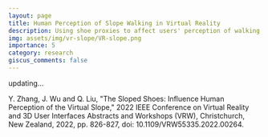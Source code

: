 ```yaml
---
layout: page
title: Human Perception of Slope Walking in Virtual Reality
description: Using shoe proxies to affect users' perception of walking uphill or downhill in VR
img: assets/img/vr-slope/VR-slope.png
importance: 5
category: research
giscus_comments: false
---
```


updating...

Y. Zhang, J. Wu and Q. Liu, "The Sloped Shoes: Influence Human Perception of the Virtual Slope," 2022 IEEE Conference on Virtual Reality and 3D User Interfaces Abstracts and Workshops (VRW), Christchurch, New Zealand, 2022, pp. 826-827, doi: 10.1109/VRW55335.2022.00264.
